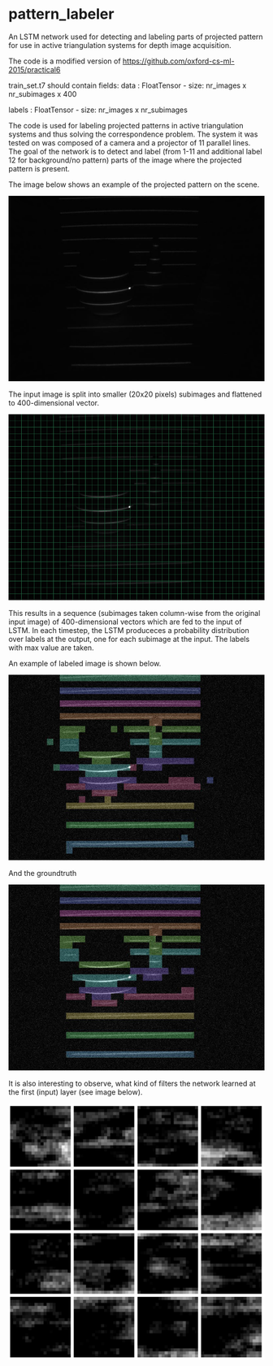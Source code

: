 # pattern_labeler
An LSTM network used for detecting and labeling parts of projected pattern for use in active triangulation systems for depth image acquisition.

The code is a modified version of https://github.com/oxford-cs-ml-2015/practical6

train_set.t7 should contain fields:
data : FloatTensor - size: nr_images x nr_subimages x 400

labels : FloatTensor - size: nr_images x nr_subimages

The code is used for labeling projected patterns in active triangulation systems and thus solving the correspondence problem. The system it was tested on was composed of a camera and a projector of 11 parallel lines. The goal of the network is to detect and label (from 1-11 and additional label 12 for background/no pattern) parts of the image where the projected pattern is present.

The image below shows an example of the projected pattern on the scene.

![Projected pattern on the scene](https://github.com/jkravanja/pattern_labeler/blob/master/img/00000.png)

The input image is split into smaller (20x20 pixels) subimages and flattened to 400-dimensional vector.

![Subimages](https://github.com/jkravanja/pattern_labeler/blob/master/img/a.png)

This results in a sequence (subimages taken column-wise from the original input image) of 400-dimensional vectors which are fed to the input of LSTM. In each timestep, the LSTM produceces a probability distribution over labels at the output, one for each subimage at the input. The labels with max value are taken.

An example of labeled image is shown below.

![Labeled image](https://github.com/jkravanja/pattern_labeler/blob/master/img/1.jpg)

And the groundtruth

![Ground truth](https://github.com/jkravanja/pattern_labeler/blob/master/img/l_00001.jpg)

It is also interesting to observe, what kind of filters the network learned at the first (input) layer (see image below).

![filters](https://github.com/jkravanja/pattern_labeler/blob/master/img/filters_noise_0.png)
